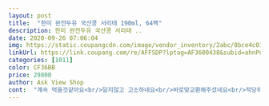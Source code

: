 ```yaml
---
layout: post 
title:  "한미 완전두유 국산콩 서리태 190ml, 64팩" 
description: 한미 완전두유 국산콩 서리태 ..
date: 2020-09-26 07:06:04 
img: https://static.coupangcdn.com/image/vendor_inventory/2abc/8bce4c015bfd7e2b53f8c16bf49554e38c1d589cb9e19a30b82ac14c1f28.jpg 
linkUrl: https://link.coupang.com/re/AFFSDP?lptag=AF3600438&subid=ahnPublicAsk&pageKey=1820673256&itemId=3098222779&vendorItemId=71086020441&traceid=V0-113-a9431164951e5558 
categories: [1011] 
color: CF36BB 
price: 29800 
author: Ask View Shop 
cont:  "계속 먹을것같아요<br/>달지않고 고소하네요<br/>바로맞교환해주셨네요<br/>적당히 고소하고 맛은있어요<br/>진한맛<br/>포장에  대한문제는  있지만<br/>" 
---
```

